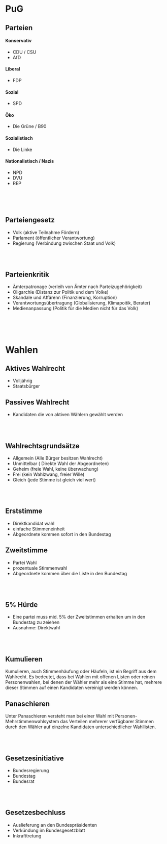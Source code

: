 # PuG

## Parteien

#### Konservativ

- CDU / CSU
- AfD

#### Liberal

- FDP

#### Sozial

- SPD

#### Öko

- Die Grüne / B90

#### Sozialistisch

- Die Linke

#### Nationalistisch / Nazis

- NPD
- DVU
- REP

<br>
<br>
<div style="page-break-after: always; visibility: hidden"> 
\pagebreak 
</div>

## Parteiengesetz

- Volk (aktive Teilnahme Fördern)
- Parlament (öffentlicher Verantwortung)
- Regierung (Verbindung zwischen Staat und Volk)

<br>
<br>

## Parteienkritik

- Ämterpatronage (verleih von Ämter nach Parteizugehörigkeit)
- Oligarchie (Distanz zur Politik und dem Volke)
- Skandale und Affärenn (Finanzierung, Korruption)
- Verantwortungsübertragung (Globalisierung, Klimapoitik, Berater)
- Medienanpassung (Politik für die Medien nicht für das Volk)

<br>
<br>
<div style="page-break-after: always; visibility: hidden"> 
\pagebreak 
</div>

# Wahlen

## Aktives Wahlrecht

- Volljährig
- Staatsbürger

## Passives Wahlrecht

- Kandidaten die von aktiven Wählern gewählt werden

<br>
<br>

## Wahlrechtsgrundsätze

- Allgemein (Alle Bürger besitzen Wahlrecht)
- Unmittelbar ( Direkte Wahl der Abgeordneten)
- Geheim (freie Wahl, keine überwachung)
- Frei (kein Wahlzwang, freier Wille)
- Gleich (jede Stimme ist gleich viel wert)

<br>
<br>

## Erststimme

- Direktkandidat wahl
- einfache Stimmeneinheit
- Abgeordnete kommen sofort in den Bundestag

## Zweitstimme

- Partei Wahl
- prozentuale Stimmenwahl
- Abgeordnete kommen über die Liste in den Bundestag

<br>
<br>

## 5% Hürde

- Eine partei muss mid. 5% der Zweitstimmen erhalten um in den Bundestag zu zeiehen
- Ausnahme: Direktwahl

<br>
<br>

## Kumulieren

Kumulieren, auch Stimmenhäufung oder Häufeln, ist ein Begriff aus dem Wahlrecht. Es bedeutet, dass bei Wahlen mit offenen Listen oder reinen Personenwahlen, bei denen der Wähler mehr als eine Stimme hat, mehrere dieser Stimmen auf einen Kandidaten vereinigt werden können.

## Panaschieren

Unter Panaschieren versteht man bei einer Wahl mit Personen-Mehrstimmenwahlsystem das Verteilen mehrerer verfügbarer Stimmen durch den Wähler auf einzelne Kandidaten unterschiedlicher Wahllisten.

<br>
<br>

## Gesetzesinitiative

- Bundesregierung
- Bundestag
- Bundesrat

<br>
<br>

## Gesetzesbechluss

- Auslieferung an den Bundespräsidenten
- Verkündung im Bundesgesetzblatt
- Inkrafttretung

